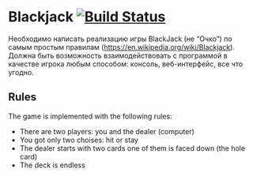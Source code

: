# Blackjack [![Build Status](https://travis-ci.org/ivanovaleksey/posts.svg)](https://travis-ci.org/ivanovaleksey/posts)

Необходимо написать реализацию игры BlackJack (не “Очко”) по самым простым правилам (https://en.wikipedia.org/wiki/Blackjack).
Должна быть возможность взаимодействовать с программой в качестве игрока любым способом: консоль, веб-интерфейс, все что угодно.

## Rules

The game is implemented with the following rules:
- There are two players: you and the dealer (computer)
- You got only two choises: hit or stay
- The dealer starts with two cards one of them is faced down (the hole card)
- The deck is endless

